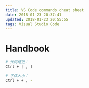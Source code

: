 ```yaml
---
title: VS Code commands cheat sheet
date: 2018-01-23 20:37:41
updated: 2018-01-23 20:55:55
tags: Visual Studio Code
---
```


# Handbook

```bash
# 代码缩进：
Ctrl + [ , ]

# 字体大小：
Ctrl + + , -
```
